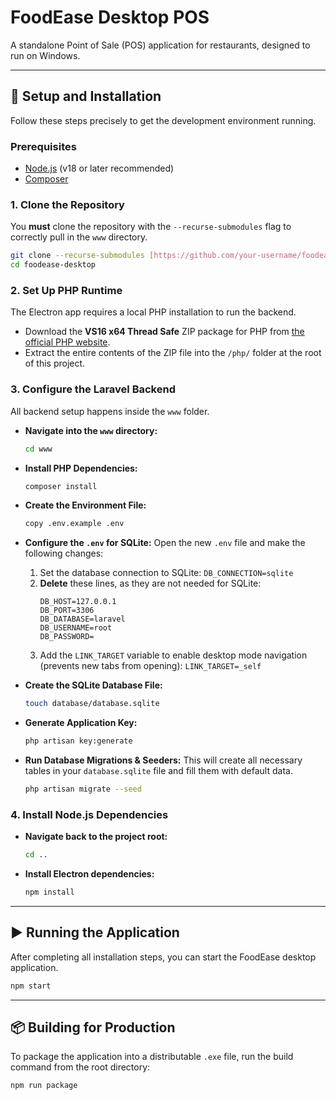 # FoodEase Desktop POS

A standalone Point of Sale (POS) application for restaurants, designed to run on Windows.

---

## 🚀 Setup and Installation

Follow these steps precisely to get the development environment running.

### Prerequisites

* [Node.js](https://nodejs.org/en/) (v18 or later recommended)
* [Composer](https://getcomposer.org/)

### 1. Clone the Repository

You **must** clone the repository with the `--recurse-submodules` flag to correctly pull in the `www` directory.

```bash
git clone --recurse-submodules [https://github.com/your-username/foodease-desktop.git](https://github.com/your-username/foodease-desktop.git)
cd foodease-desktop
```

### 2. Set Up PHP Runtime

The Electron app requires a local PHP installation to run the backend.

* Download the **VS16 x64 Thread Safe** ZIP package for PHP from [the official PHP website](https://windows.php.net/download/).
* Extract the entire contents of the ZIP file into the `/php/` folder at the root of this project.

### 3. Configure the Laravel Backend

All backend setup happens inside the `www` folder.

* **Navigate into the `www` directory:**
    ```bash
    cd www
    ```

* **Install PHP Dependencies:**
    ```bash
    composer install
    ```

* **Create the Environment File:**
    ```bash
    copy .env.example .env
    ```

* **Configure the `.env` for SQLite:**
    Open the new `.env` file and make the following changes:
    1.  Set the database connection to SQLite:
        `DB_CONNECTION=sqlite`
    2.  **Delete** these lines, as they are not needed for SQLite:
        ```
        DB_HOST=127.0.0.1
        DB_PORT=3306
        DB_DATABASE=laravel
        DB_USERNAME=root
        DB_PASSWORD=
        ```
    3.  Add the `LINK_TARGET` variable to enable desktop mode navigation (prevents new tabs from opening):
        `LINK_TARGET=_self`

* **Create the SQLite Database File:**
    ```bash
    touch database/database.sqlite
    ```

* **Generate Application Key:**
    ```bash
    php artisan key:generate
    ```

* **Run Database Migrations & Seeders:**
    This will create all necessary tables in your `database.sqlite` file and fill them with default data.
    ```bash
    php artisan migrate --seed
    ```

### 4. Install Node.js Dependencies

* **Navigate back to the project root:**
    ```bash
    cd ..
    ```

* **Install Electron dependencies:**
    ```bash
    npm install
    ```

---

## ▶️ Running the Application

After completing all installation steps, you can start the FoodEase desktop application.

```bash
npm start
```

---

## 📦 Building for Production

To package the application into a distributable `.exe` file, run the build command from the root directory:

```bash
npm run package
